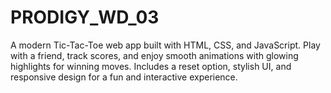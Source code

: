 # PRODIGY_WD_03
A modern Tic-Tac-Toe web app built with HTML, CSS, and JavaScript. Play with a friend, track scores, and enjoy smooth animations with glowing highlights for winning moves. Includes a reset option, stylish UI, and responsive design for a fun and interactive experience.
